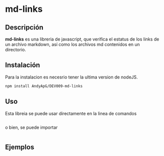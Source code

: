 # md-links

## Descripción

**md-links** es una libreria de javascript, que verifica el estatus de los links de un archivo markdown, así como los archivos md contenidos en un directorio.


## Instalación
Para la instalacion es necesrio tener la ultima version de nodeJS.

``` sh
npm install AndyApG/DEV009-md-links
```

## Uso
Esta libreia se puede usar directamente en la linea de comandos 
```sh
```

o bien, se puede importar 
```js
```
## Ejemplos

